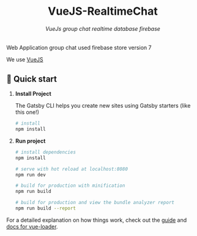 <h1 align="center">
  VueJS-RealtimeChat
</h1>
<h6 align="center">
  VueJs group chat  realtime database firebase 
</h6>


Web Application group chat used firebase store version 7

We use [VueJS](https://vuejs.org/)

## 🚀 Quick start

1.  **Install Project**

    The Gatsby CLI helps you create new sites using Gatsby starters (like this one!)

    ```sh
    # install
    npm install
    ```

2.  **Run project** 

    ``` bash
    # install dependencies
    npm install

    # serve with hot reload at localhost:8080
    npm run dev

    # build for production with minification
    npm run build

    # build for production and view the bundle analyzer report
    npm run build --report
    ```

For a detailed explanation on how things work, check out the [guide](http://vuejs-templates.github.io/webpack/) and [docs for vue-loader](http://vuejs.github.io/vue-loader).
